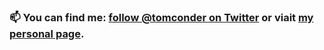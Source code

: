 ### 📫 You can find me: [follow @tomconder on Twitter](https://twitter.com/tomconder) or viait [my personal page](https://itstom.co/).
